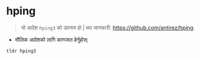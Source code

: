 # hping

> यो आदेश `hping3` को उपनाम हो |
> थप जानकारी: <https://github.com/antirez/hping>.

- मौलिक आदेशको लागि कागजात हेर्नुहोस्:

`tldr hping3`
